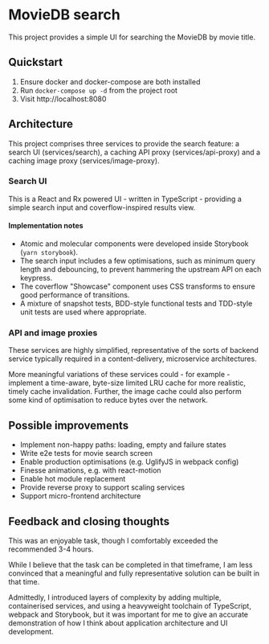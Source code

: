 # MovieDB search

This project provides a simple UI for searching the MovieDB by movie title.

## Quickstart

1. Ensure docker and docker-compose are both installed
2. Run `docker-compose up -d` from the project root
3. Visit http://localhost:8080

## Architecture

This project comprises three services to provide the search feature: a search UI (services/search), a caching API proxy (services/api-proxy) and a caching image proxy (services/image-proxy).

### Search UI

This is a React and Rx powered UI - written in TypeScript - providing a simple search input and coverflow-inspired results view.

#### Implementation notes

* Atomic and molecular components were developed inside Storybook (`yarn storybook`).
* The search input includes a few optimisations, such as minimum query length and debouncing, to prevent hammering the upstream API on each keypress.
* The coverflow "Showcase" component uses CSS transforms to ensure good performance of transitions.
* A mixture of snapshot tests, BDD-style functional tests and TDD-style unit tests are used where appropriate.

### API and image proxies

These services are highly simplified, representative of the sorts of backend service typically required in a content-delivery, microservice architectures.

More meaningful variations of these services could - for example - implement a time-aware, byte-size limited LRU cache for more realistic, timely cache invalidation. Further, the image cache could also perform some kind of optimisation to reduce bytes over the network.

## Possible improvements

* Implement non-happy paths: loading, empty and failure states
* Write e2e tests for movie search screen
* Enable production optimisations (e.g. UglifyJS in webpack config)
* Finesse animations, e.g. with react-motion
* Enable hot module replacement
* Provide reverse proxy to support scaling services
* Support micro-frontend architecture

## Feedback and closing thoughts

This was an enjoyable task, though I comfortably exceeded the recommended 3-4 hours.

While I believe that the task can be completed in that timeframe, I am less convinced that a meaningful and fully representative solution can be built in that time.

Admittedly, I introduced layers of complexity by adding multiple, containerised services, and using a heavyweight toolchain of TypeScript, webpack and Storybook, but it was important for me to give an accurate demonstration of how I think about application architecture and UI development.
